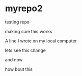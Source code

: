 # myrepo2
testing repo 

making sure this works

A line I wrote on my local computer  
 
lets see this change 

and now

how bout this 

